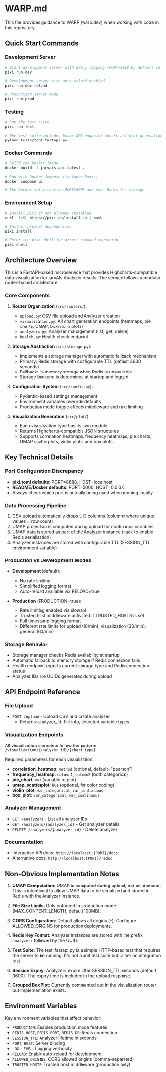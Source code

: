 # WARP.md

This file provides guidance to WARP (warp.dev) when working with code in this repository.

## Quick Start Commands

### Development Server
```bash
# Start development server with debug logging (PORT=8888 by default in pixi.toml)
pixi run dev

# Development server with auto-reload enabled
pixi run dev-reload

# Production server mode
pixi run prod
```

### Testing
```bash
# Run the test suite
pixi run test

# The test suite includes basic API endpoint checks and plot generation tests
python tests/test_fastapi.py
```

### Docker Commands
```bash
# Build the Docker image
docker build -t jarvais-api:latest .

# Run with Docker Compose (includes Redis)
docker compose up

# The Docker setup runs on PORT=5000 and uses Redis for storage
```

### Environment Setup
```bash
# Install pixi if not already installed
curl -fsSL https://pixi.sh/install.sh | bash

# Install project dependencies
pixi install

# Enter the pixi shell for direct command execution
pixi shell
```

## Architecture Overview

This is a FastAPI-based microservice that provides Highcharts-compatible data visualization for jarvAIs Analyzer results. The service follows a modular router-based architecture:

### Core Components

1. **Router Organization** (`src/routers/`):
   - `upload.py`: CSV file upload and Analyzer creation
   - `visualization.py`: All chart generation endpoints (heatmaps, pie charts, UMAP, box/violin plots)
   - `analyzers.py`: Analyzer management (list, get, delete)
   - `health.py`: Health check endpoint

2. **Storage Abstraction** (`src/storage.py`):
   - Implements a storage manager with automatic fallback mechanism
   - Primary: Redis storage with configurable TTL (default 3600 seconds)
   - Fallback: In-memory storage when Redis is unavailable
   - Storage backend is determined at startup and logged

3. **Configuration System** (`src/config.py`):
   - Pydantic-based settings management
   - Environment variables override defaults
   - Production mode toggle affects middleware and rate limiting

4. **Visualization Generation** (`src/plot/`):
   - Each visualization type has its own module
   - Returns Highcharts-compatible JSON structures
   - Supports correlation heatmaps, frequency heatmaps, pie charts, UMAP scatterplots, violin plots, and box plots

## Key Technical Details

### Port Configuration Discrepancy
- **pixi.toml defaults**: PORT=8888, HOST=localhost
- **README/Docker defaults**: PORT=5000, HOST=0.0.0.0
- Always check which port is actually being used when running locally

### Data Processing Pipeline
1. CSV upload automatically drops UID columns (columns where unique values = row count)
2. UMAP projection is computed during upload for continuous variables
3. UMAP data is stored as part of the Analyzer instance (hack to enable Redis serialization)
4. Analyzer instances are stored with configurable TTL (SESSION_TTL environment variable)

### Production vs Development Modes
- **Development** (default):
  - No rate limiting
  - Simplified logging format
  - Auto-reload available via RELOAD=true
  
- **Production** (PRODUCTION=true):
  - Rate limiting enabled via slowapi
  - Trusted host middleware activated if TRUSTED_HOSTS is set
  - Full timestamp logging format
  - Different rate limits for upload (10/min), visualization (30/min), general (60/min)

### Storage Behavior
- Storage manager checks Redis availability at startup
- Automatic fallback to memory storage if Redis connection fails
- Health endpoint reports current storage type and Redis connection status
- Analyzer IDs are UUIDs generated during upload

## API Endpoint Reference

### File Upload
- `POST /upload` - Upload CSV and create analyzer
  - Returns: analyzer_id, file info, detected variable types

### Visualization Endpoints
All visualization endpoints follow the pattern: `/visualization/{analyzer_id}/{chart_type}`

Required parameters for each visualization:
- **correlation_heatmap**: `method` (optional, default="pearson")
- **frequency_heatmap**: `column1`, `column2` (both categorical)
- **pie_chart**: `var` (variable to plot)
- **umap_scatterplot**: `hue` (optional, for color coding)
- **violin_plot**: `var_categorical`, `var_continuous`
- **box_plot**: `var_categorical`, `var_continuous`

### Analyzer Management
- `GET /analyzers` - List all analyzer IDs
- `GET /analyzers/{analyzer_id}` - Get analyzer details
- `DELETE /analyzers/{analyzer_id}` - Delete analyzer

### Documentation
- Interactive API docs: `http://localhost:{PORT}/docs`
- Alternative docs: `http://localhost:{PORT}/redoc`

## Non-Obvious Implementation Notes

1. **UMAP Computation**: UMAP is computed during upload, not on-demand. This is intentional to allow UMAP data to be serialized and stored in Redis with the Analyzer instance.

2. **File Size Limits**: Only enforced in production mode (MAX_CONTENT_LENGTH, default 100MB).

3. **CORS Configuration**: Default allows all origins (`*`). Configure ALLOWED_ORIGINS for production deployments.

4. **Redis Key Format**: Analyzer instances are stored with the prefix `analyzer:` followed by the UUID.

5. **Test Suite**: The test_fastapi.py is a simple HTTP-based test that requires the server to be running. It's not a unit test suite but rather an integration test.

6. **Session Expiry**: Analyzers expire after SESSION_TTL seconds (default 3600). The expiry time is included in the upload response.

7. **Grouped Box Plot**: Currently commented out in the visualization router but implementation exists.

## Environment Variables

Key environment variables that affect behavior:
- `PRODUCTION`: Enables production mode features
- `REDIS_HOST`, `REDIS_PORT`, `REDIS_DB`: Redis connection
- `SESSION_TTL`: Analyzer lifetime in seconds
- `PORT`, `HOST`: Server binding
- `LOG_LEVEL`: Logging verbosity
- `RELOAD`: Enable auto-reload for development
- `ALLOWED_ORIGINS`: CORS allowed origins (comma-separated)
- `TRUSTED_HOSTS`: Trusted host middleware (production only)
